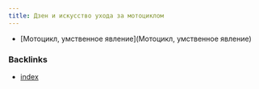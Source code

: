 ```yaml
---
title: Дзен и искусство ухода за мотоциклом
---
```



* [Мотоцикл, умственное явление](Мотоцикл, умственное явление)


### Backlinks

* [index](index)
